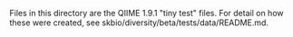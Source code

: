 Files in this directory are the QIIME 1.9.1 "tiny test" files. For detail on how these were created, see skbio/diversity/beta/tests/data/README.md.
